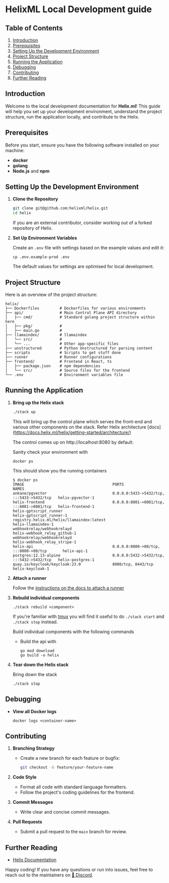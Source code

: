 # HelixML Local Development guide

## Table of Contents

1. [Introduction](#introduction)
2. [Prerequisites](#prerequisites)
3. [Setting Up the Development Environment](#setting-up-the-development-environment)
4. [Project Structure](#project-structure)
5. [Running the Application](#running-the-application)
6. [Debugging](#debugging)
7. [Contributing](#contributing)
8. [Further Reading](#further-reading)

## Introduction

Welcome to the local development documentation for **Helix.ml**! This guide will help you set up your development environment, understand the project structure, run the application locally, and contribute to the Helix.

## Prerequisites

Before you start, ensure you have the following software installed on your machine:

- **docker**
- **golang**
- **Node.js** and **npm**

## Setting Up the Development Environment

1. **Clone the Repository**

   ```bash
   git clone git@github.com:helixml/helix.git
   cd helix
   ```

    If you are an external contributor, consider working out of a forked repository of Helix.

2. **Set Up Environment Variables**

    Create an `.env` file with settings based on the example values and edit it:

    ```
    cp .env.example-prod .env
    ```

    The default values for settings are optimised for local development.


## Project Structure

Here is an overview of the project structure:

```
helix/
├── Dockerfiles         # Dockerfiles for various environments
├── api/                # Main Control Plane API directory
│   ├── cmd/            # Standard golang project structure within here
│   ├── pkg/            #
│   ├── main.go         #
├── llamaindex/         # llamaindex
│   └── src/            #
│   └── ...             # Other app-specific files
├── unstructured        # Python Unstructured for parsing content
├── scripts             # Scripts to get stuff done
├── runner              # Runner configurations
├── frontend/           # Frontend in React, ts
│   ├── package.json    # npm dependencies
│   └── src/            # Source files for the frontend
└── .env                # Environment variables file
```

## Running the Application

1. **Bring up the Helix stack**

   ```bash
   ./stack up
   ```
    This will bring up the control plane which serves the front-end and various other components on the stack. Refer Helix architecture [docs] (https://docs.helix.ml/helix/getting-started/architecture/)

    The control comes up on http://localhost:8080 by default.

    Sanity check your environment with

    ```
    docker ps
    ```

    This should show you the running containers

    ```
    $ docker ps
    IMAGE                                       PORTS                                       NAMES
    ankane/pgvector                             0.0.0.0:5433->5432/tcp, :::5433->5432/tcp   helix-pgvector-1
    helix-frontend                              0.0.0.0:8081->8081/tcp, :::8081->8081/tcp   helix-frontend-1
    helix-gptscript_runner                                                                  helix-gptscript_runner-1
    registry.helix.ml/helix/llamaindex:latest                                               helix-llamaindex-1
    webhookrelay/webhookrelayd                                                              helix-webhook_relay_github-1
    webhookrelay/webhookrelayd                                                              helix-webhook_relay_stripe-1
    helix-api                                   0.0.0.0:8080->80/tcp, :::8080->80/tcp       helix-api-1
    postgres:12.13-alpine                       0.0.0.0:5432->5432/tcp, :::5432->5432/tcp   helix-postgres-1
    quay.io/keycloak/keycloak:23.0              8080/tcp, 8443/tcp                          helix-keycloak-1
    ```
2. **Attach a runner**

    Follow the [instructions on the docs to attach a runner](https://docs.helix.ml/helix/private-deployment/controlplane/#attaching-a-runner)

3. **Rebuild individual components**

    ```
    ./stack rebuild <component>
    ```

    If you're familiar with [tmux](https://github.com/tmux/tmux/wiki) you will find it useful to do `./stack start` and `./stack stop` instead.

    Build individual components with the following commands

    - Build the api with
        ```
        go mod download
        go build -o helix
        ```

4. **Tear down the Helix stack**

    Bring down the stack

    ```
    ./stack stop
    ```


## Debugging

- **View all Docker logs**

    ```
    docker logs <container-name>
    ```
## Contributing

1. **Branching Strategy**

   - Create a new branch for each feature or bugfix:

     ```bash
     git checkout -b feature/your-feature-name
     ```

2. **Code Style**

   - Format all code with standard language formatters.
   - Follow the project's coding guidelines for the frontend.

3. **Commit Messages**

   - Write clear and concise commit messages.

4. **Pull Requests**

   - Submit a pull request to the `main` branch for review.


## Further Reading

- [Helix Documentation](https://docs.helix.ml/)

Happy coding! If you have any questions or run into issues, feel free to reach out to the maintainers on [👥 Discord](https://discord.gg/VJftd844GE).